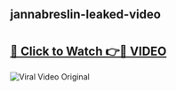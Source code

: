 ## jannabreslin-leaked-video 

# <h2><a href="http://freeplayer.one?title=jannabreslin-leaked-video&ref=21J">🔗 Click to Watch 👉🔴 VIDEO</a></h2>

<a href="http://freeplayer.one?title=jannabreslin-leaked-video&ref=21J" rel="nofollow" data-target="animated-image.originalLink"><img src="https://i.ibb.co.com/xMMVF88/686577567.gif" alt="Viral Video Original" style="max-width: 100%; display: inline-block;" data-target="animated-image.originalImage"></a>

